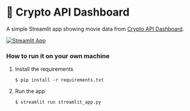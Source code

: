 # 🍠 Crypto API Dashboard 

A simple Streamlit app showing movie data from [Crypto API Dashboard](https://coindcx.com/). 

[![Streamlit App](https://static.streamlit.io/badges/streamlit_badge_black_white.svg)](https://crypto-api-dashboard.streamlit.app/)

### How to run it on your own machine

1. Install the requirements

   ```
   $ pip install -r requirements.txt
   ```

2. Run the app

   ```
   $ streamlit run streamlit_app.py
   ```
